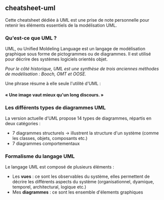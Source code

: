 ## cheatsheet-uml
Cette cheatsheet dédiée à UML est une prise de note personnelle pour retenir les éléments essentiels de la modélisation UML.

### Qu'est-ce que UML ?

UML, ou Unified Moldeling Language est un langage de modélisation graphique sous forme de pictogrammes ou de diagrammes. Il est utilisé pour décrire des systèmes logiciels orientés objet.

*Pour le côté historique, UML est une synthèse de trois anciennes méthodes de modélisation : Booch, OMT et OOSE.*

Une phrase résume à elle seule l'utilité d'UML : 

#### « Une image vaut mieux qu'un long discours. »

### Les différents types de diagrammes UML

La version actuelle d'UML propose 14 types de diagrammes, répartis en deux catégories :
- 7 diagrammes structurels -> illustrent la structure d'un système (comme les classes, objets, composants etc.)
- 7 diagrammes comportementaux

### Formalisme du langage UML

Le langage UML est composé de plusieurs éléments :
- Les **vues** : ce sont les observables du système, elles permettent de décrire les différents aspects du système (organisationnel, dyamique, temporel, architectural, logique etc.)
- Mes **diagrammes** : ce sont les ensemble d'élements graphiques